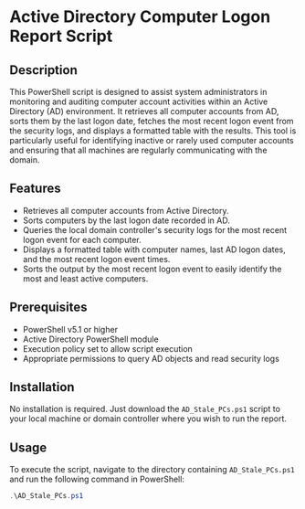 # Active Directory Computer Logon Report Script

## Description

This PowerShell script is designed to assist system administrators in monitoring and auditing computer account activities within an Active Directory (AD) environment. It retrieves all computer accounts from AD, sorts them by the last logon date, fetches the most recent logon event from the security logs, and displays a formatted table with the results. This tool is particularly useful for identifying inactive or rarely used computer accounts and ensuring that all machines are regularly communicating with the domain.

## Features

- Retrieves all computer accounts from Active Directory.
- Sorts computers by the last logon date recorded in AD.
- Queries the local domain controller's security logs for the most recent logon event for each computer.
- Displays a formatted table with computer names, last AD logon dates, and the most recent logon event times.
- Sorts the output by the most recent logon event to easily identify the most and least active computers.

## Prerequisites

- PowerShell v5.1 or higher
- Active Directory PowerShell module
- Execution policy set to allow script execution
- Appropriate permissions to query AD objects and read security logs

## Installation

No installation is required. Just download the `AD_Stale_PCs.ps1` script to your local machine or domain controller where you wish to run the report.

## Usage

To execute the script, navigate to the directory containing `AD_Stale_PCs.ps1` and run the following command in PowerShell:

```powershell
.\AD_Stale_PCs.ps1
